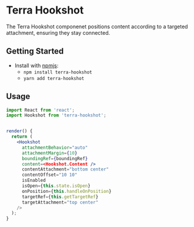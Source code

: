 # Terra Hookshot

The Terra Hookshot componenet positions content according to a targeted attachment, ensuring they stay connected.

## Getting Started

- Install with [npmjs](https://www.npmjs.com):
  - `npm install terra-hookshot`
  - `yarn add terra-hookshot`

## Usage

```jsx
import React from 'react';
import Hookshot from 'terra-hookshot';


render() {
  return (
    <Hookshot
      attachmentBehavior="auto"
      attachmentMargin={10}
      boundingRef={boundingRef}
      content=<Hookshot.Content />
      contentAttachment="bottom center"
      contentOffset="10 10"
      isEnabled
      isOpen={this.state.isOpen}
      onPosition={this.handleOnPosition}
      targetRef={this.getTargetRef}
      targetAttachment="top center"
    />
  );
}

```
